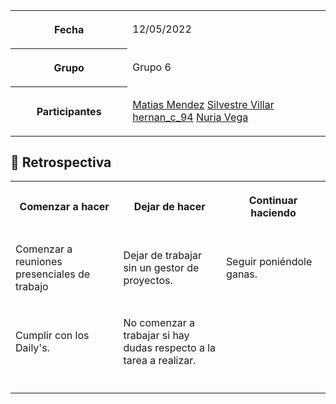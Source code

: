 <table data-layout="default" data-local-id="4cb77141-1c86-41fc-b87f-524a9fb2d656" class="confluenceTable"><colgroup><col style="width: 251.0px;"><col style="width: 509.0px;"></colgroup><tbody><tr><th class="confluenceTh"><p><strong>Fecha</strong></p></th><td class="confluenceTd"><p>12/05/2022</p></td></tr><tr><th class="confluenceTh"><p><strong>Grupo</strong></p></th><td class="confluenceTd"><p>Grupo 6</p></td></tr><tr><th class="confluenceTh"><p><strong>Participantes</strong></p></th><td class="confluenceTd"><p><a class="confluence-userlink user-mention current-user-mention" data-username="70121:f6c71f76-0573-4b1e-a9dd-49510bb863fd" data-account-id="70121:f6c71f76-0573-4b1e-a9dd-49510bb863fd" href="https://grupo-6-publicity.atlassian.net/wiki/people/70121:f6c71f76-0573-4b1e-a9dd-49510bb863fd?ref=confluence" target="_blank" data-linked-resource-id="819217" data-linked-resource-version="1" data-linked-resource-type="userinfo" data-base-url="https://grupo-6-publicity.atlassian.net/wiki">Matias Mendez</a> <a class="confluence-userlink user-mention" data-username="62730b95a1de41006850998c" data-account-id="62730b95a1de41006850998c" href="https://grupo-6-publicity.atlassian.net/wiki/people/62730b95a1de41006850998c?ref=confluence" target="_blank" data-linked-resource-id="819218" data-linked-resource-version="1" data-linked-resource-type="userinfo" data-base-url="https://grupo-6-publicity.atlassian.net/wiki">Silvestre Villar</a> <a class="confluence-userlink user-mention" data-username="628e8a30cf01a10069adf809" data-account-id="628e8a30cf01a10069adf809" href="https://grupo-6-publicity.atlassian.net/wiki/people/628e8a30cf01a10069adf809?ref=confluence" target="_blank" data-linked-resource-id="819219" data-linked-resource-version="1" data-linked-resource-type="userinfo" data-base-url="https://grupo-6-publicity.atlassian.net/wiki">hernan_c_94</a> <a class="confluence-userlink user-mention" data-username="5e050c498dfdd40ec48833af" data-account-id="5e050c498dfdd40ec48833af" href="https://grupo-6-publicity.atlassian.net/wiki/people/5e050c498dfdd40ec48833af?ref=confluence" target="_blank" data-linked-resource-id="131073" data-linked-resource-version="1" data-linked-resource-type="userinfo" data-base-url="https://grupo-6-publicity.atlassian.net/wiki">Nuria Vega</a></p></td></tr></tbody></table>

:thought_balloon: Retrospectiva
-------------------------------

<table data-layout="default" data-local-id="ddadfcad-6036-41b2-b3f7-a62ec880736b" class="confluenceTable"><colgroup><col style="width: 226.67px;"><col style="width: 226.67px;"><col style="width: 226.67px;"></colgroup><tbody><tr><th data-highlight-colour="#e3fcef" class="confluenceTh"><p><strong>Comenzar a hacer</strong></p></th><th data-highlight-colour="#ffebe6" class="confluenceTh"><p><strong>Dejar de hacer</strong></p></th><th data-highlight-colour="#e6fcff" class="confluenceTh"><p><strong>Continuar haciendo</strong></p></th></tr><tr><td class="confluenceTd"><p>Comenzar a reuniones presenciales de trabajo</p></td><td class="confluenceTd"><p>Dejar de trabajar sin un gestor de proyectos.</p></td><td class="confluenceTd"><p>Seguir poniéndole ganas.</p></td></tr><tr><td class="confluenceTd"><p>Cumplir con los Daily's.</p></td><td class="confluenceTd"><p>No comenzar a trabajar si hay dudas respecto a la tarea a realizar.</p></td><td class="confluenceTd"><p></p></td></tr><tr><td class="confluenceTd"><p></p></td><td class="confluenceTd"><p></p></td><td class="confluenceTd"><p></p></td></tr></tbody></table>
